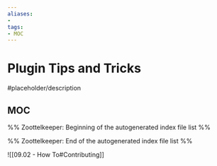```yaml
---
aliases:
- 
tags:
- MOC
---
```


# Plugin Tips and Tricks

#placeholder/description 

## MOC

%% Zoottelkeeper: Beginning of the autogenerated index file list  %%

%% Zoottelkeeper: End of the autogenerated index file list  %%

![[09.02 - How To#Contributing]]